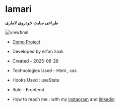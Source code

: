 # lamari

**طراحی سایت خودروی لاماری**

![viewfinal](https://github.com/user-attachments/assets/13e4b5fa-6a61-4cf1-a6aa-1b5e62a4a8c0)

- [Demo Project](https://erfanzaali-dev.github.io/project1-lamari/)


- Developed by erfan zaali

- Created - 2025-08-28

- Technologies Used - Html , css

- Hooks Used : useState 

- Role - Frontend

- How to reach me : with my [instagram](https://www.instagram.com/erfanzaali.dev) and [linkedin](https://www.linkedin.com/in/erfan-zaali)
